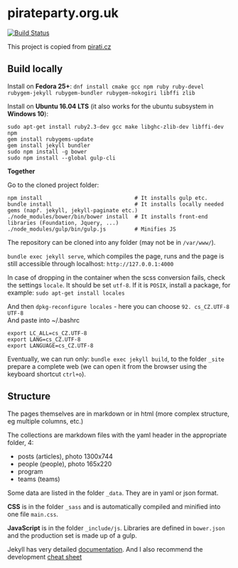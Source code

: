 # pirateparty.org.uk


[![Build Status](https://api.travis-ci.org/pirati-web/pirati.cz.svg?branch=gh-pages)](https://travis-ci.org/pirati-web/pirati.cz)

This project is copied from [pirati.cz](https://github.com/pirati-web/pirati.cz)

## Build locally

Install on **Fedora 25+**: `dnf install cmake gcc npm ruby ruby-devel rubygem-jekyll rubygem-bundler rubygem-nokogiri libffi zlib`

Install on **Ubuntu 16.04 LTS** (it also works for the ubuntu subsystem in **Windows 10**):

```
sudo apt-get install ruby2.3-dev gcc make libghc-zlib-dev libffi-dev npm
gem install rubygems-update
gem install jekyll bundler
sudo npm install -g bower
sudo npm install --global gulp-cli
```

**Together**

Go to the cloned project folder:

```
npm install                             # It installs gulp etc.
bundle install                          # It installs locally needed gems (např. jekyll, jekyll-paginate etc.)
./node_modules/bower/bin/bower install  # It installs front-end libraries (Foundation, Jquery, ...)
./node_modules/gulp/bin/gulp.js         # Minifies JS 
```

The repository can be cloned into any folder (may not be in `/var/www/`).

`bundle exec jekyll serve`, which compiles the page, runs and the page is still accessible through localhost: `http://127.0.0.1:4000`

In case of dropping in the container when the scss conversion fails, check the settings `locale`. It should be set `utf-8`.
If it is `POSIX`, install a package, for example:
`sudo apt-get install locales`

And then `dpkg-reconfigure locales` - here you can choose `92. cs_CZ.UTF-8 UTF-8`  
And paste into ~/.bashrc
```
export LC_ALL=cs_CZ.UTF-8
export LANG=cs_CZ.UTF-8
export LANGUAGE=cs_CZ.UTF-8
```

Eventually, we can run only: `bundle exec jekyll build`, to the folder `_site` prepare a complete web (we can open it from the browser using the keyboard shortcut `ctrl+o`).


## Structure

The pages themselves are in markdown or in html (more complex structure, eg multiple columns, etc.)

The collections are markdown files with the yaml header in the appropriate folder, 4:

- posts (articles), photo 1300x744
- people (people), photo 165x220
- program
- teams (teams)

Some data are listed in the folder `_data`. They are in yaml or json format.

**CSS** is in the folder `_sass` and is automatically compiled and minified into one file `main.css`.

**JavaScript** is in the folder `_include/js`. Libraries are defined in `bower.json` and the production set is made up of a gulp.

Jekyll has very detailed [documentation](http://jekyllrb.com/docs/home/). And I also recommend the development [cheat sheet](http://jekyll.tips/jekyll-cheat-sheet/)
